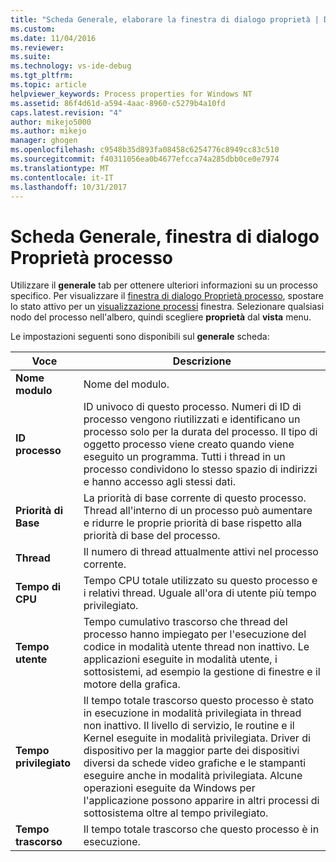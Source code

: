 ```yaml
---
title: "Scheda Generale, elaborare la finestra di dialogo proprietà | Documenti Microsoft"
ms.custom: 
ms.date: 11/04/2016
ms.reviewer: 
ms.suite: 
ms.technology: vs-ide-debug
ms.tgt_pltfrm: 
ms.topic: article
helpviewer_keywords: Process properties for Windows NT
ms.assetid: 86f4d61d-a594-4aac-8960-c5279b4a10fd
caps.latest.revision: "4"
author: mikejo5000
ms.author: mikejo
manager: ghogen
ms.openlocfilehash: c9548b35d893fa08458c6254776c8949cc83c510
ms.sourcegitcommit: f40311056ea0b4677efcca74a285dbb0ce0e7974
ms.translationtype: MT
ms.contentlocale: it-IT
ms.lasthandoff: 10/31/2017
---
```

# <a name="general-tab-process-properties-dialog-box"></a>Scheda Generale, finestra di dialogo Proprietà processo
Utilizzare il **generale** tab per ottenere ulteriori informazioni su un processo specifico. Per visualizzare il [finestra di dialogo Proprietà processo](../debugger/process-properties-dialog-box.md), spostare lo stato attivo per un [visualizzazione processi](../debugger/processes-view.md) finestra. Selezionare qualsiasi nodo del processo nell'albero, quindi scegliere **proprietà** dal **vista** menu.  
  
 Le impostazioni seguenti sono disponibili sul **generale** scheda:  
  
|Voce|Descrizione|  
|-----------|-----------------|  
|**Nome modulo**|Nome del modulo.|  
|**ID processo**|ID univoco di questo processo. Numeri di ID di processo vengono riutilizzati e identificano un processo solo per la durata del processo. Il tipo di oggetto processo viene creato quando viene eseguito un programma. Tutti i thread in un processo condividono lo stesso spazio di indirizzi e hanno accesso agli stessi dati.|  
|**Priorità di Base**|La priorità di base corrente di questo processo. Thread all'interno di un processo può aumentare e ridurre le proprie priorità di base rispetto alla priorità di base del processo.|  
|**Thread**|Il numero di thread attualmente attivi nel processo corrente.|  
|**Tempo di CPU**|Tempo CPU totale utilizzato su questo processo e i relativi thread. Uguale all'ora di utente più tempo privilegiato.|  
|**Tempo utente**|Tempo cumulativo trascorso che thread del processo hanno impiegato per l'esecuzione del codice in modalità utente thread non inattivo. Le applicazioni eseguite in modalità utente, i sottosistemi, ad esempio la gestione di finestre e il motore della grafica.|  
|**Tempo privilegiato**|Il tempo totale trascorso questo processo è stato in esecuzione in modalità privilegiata in thread non inattivo. Il livello di servizio, le routine e il Kernel eseguite in modalità privilegiata. Driver di dispositivo per la maggior parte dei dispositivi diversi da schede video grafiche e le stampanti eseguire anche in modalità privilegiata. Alcune operazioni eseguite da Windows per l'applicazione possono apparire in altri processi di sottosistema oltre al tempo privilegiato.|  
|**Tempo trascorso**|Il tempo totale trascorso che questo processo è in esecuzione.|